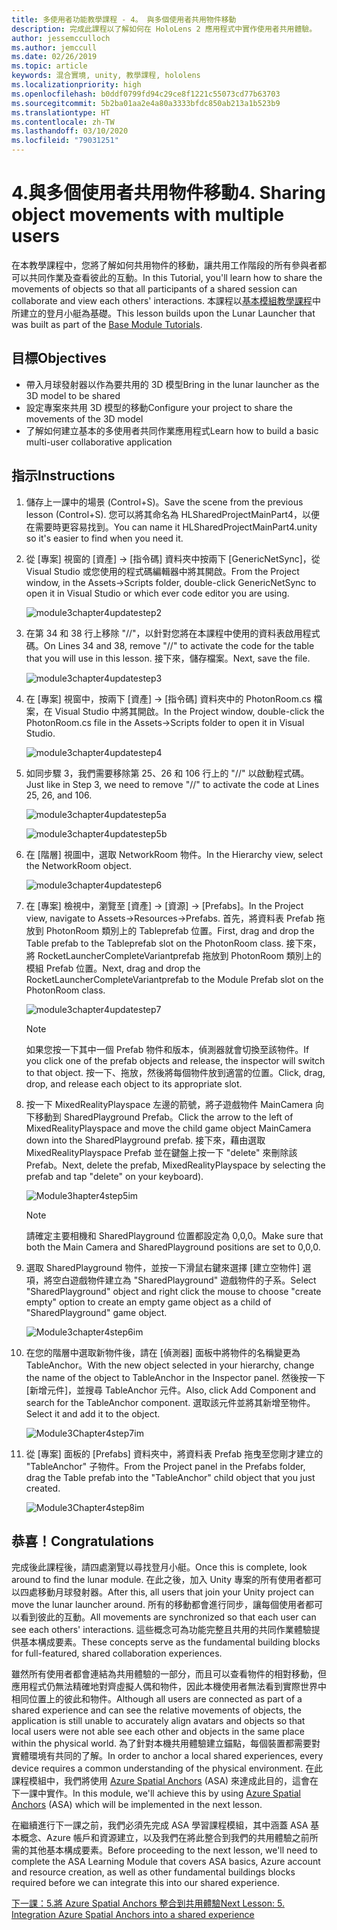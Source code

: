 ```yaml
---
title: 多使用者功能教學課程 - 4。 與多個使用者共用物件移動
description: 完成此課程以了解如何在 HoloLens 2 應用程式中實作使用者共用體驗。
author: jessemcculloch
ms.author: jemccull
ms.date: 02/26/2019
ms.topic: article
keywords: 混合實境, unity, 教學課程, hololens
ms.localizationpriority: high
ms.openlocfilehash: b0ddf0799fd94c29ce8f1221c55073cd77b63703
ms.sourcegitcommit: 5b2ba01aa2e4a80a3333bfdc850ab213a1b523b9
ms.translationtype: HT
ms.contentlocale: zh-TW
ms.lasthandoff: 03/10/2020
ms.locfileid: "79031251"
---
```

# <a name="4-sharing-object-movements-with-multiple-users"></a><span data-ttu-id="8d8f9-105">4.與多個使用者共用物件移動</span><span class="sxs-lookup"><span data-stu-id="8d8f9-105">4. Sharing object movements with multiple users</span></span>

<span data-ttu-id="8d8f9-106">在本教學課程中，您將了解如何共用物件的移動，讓共用工作階段的所有參與者都可以共同作業及查看彼此的互動。</span><span class="sxs-lookup"><span data-stu-id="8d8f9-106">In this Tutorial, you'll learn how to share the movements of objects so that all participants of a shared session can collaborate and view each others' interactions.</span></span> <span data-ttu-id="8d8f9-107">本課程以[基本模組教學課程](mrlearning-base.md)中所建立的登月小艇為基礎。</span><span class="sxs-lookup"><span data-stu-id="8d8f9-107">This lesson builds upon the Lunar Launcher that was built as part of the [Base Module Tutorials](mrlearning-base.md).</span></span>

## <a name="objectives"></a><span data-ttu-id="8d8f9-108">目標</span><span class="sxs-lookup"><span data-stu-id="8d8f9-108">Objectives</span></span>

- <span data-ttu-id="8d8f9-109">帶入月球發射器以作為要共用的 3D 模型</span><span class="sxs-lookup"><span data-stu-id="8d8f9-109">Bring in the lunar launcher as the 3D model to be shared</span></span>
- <span data-ttu-id="8d8f9-110">設定專案來共用 3D 模型的移動</span><span class="sxs-lookup"><span data-stu-id="8d8f9-110">Configure your project to share the movements of the 3D model</span></span>
- <span data-ttu-id="8d8f9-111">了解如何建立基本的多使用者共同作業應用程式</span><span class="sxs-lookup"><span data-stu-id="8d8f9-111">Learn how to build a basic multi-user collaborative application</span></span>

## <a name="instructions"></a><span data-ttu-id="8d8f9-112">指示</span><span class="sxs-lookup"><span data-stu-id="8d8f9-112">Instructions</span></span>

1. <span data-ttu-id="8d8f9-113">儲存上一課中的場景 (Control+S)。</span><span class="sxs-lookup"><span data-stu-id="8d8f9-113">Save the scene from the previous lesson (Control+S).</span></span> <span data-ttu-id="8d8f9-114">您可以將其命名為 HLSharedProjectMainPart4，以便在需要時更容易找到。</span><span class="sxs-lookup"><span data-stu-id="8d8f9-114">You can name it HLSharedProjectMainPart4.unity so it's easier to find when you need it.</span></span>

2. <span data-ttu-id="8d8f9-115">從 [專案] 視窗的 [資產] -> [指令碼] 資料夾中按兩下 [GenericNetSync]，從 Visual Studio 或您使用的程式碼編輯器中將其開啟。</span><span class="sxs-lookup"><span data-stu-id="8d8f9-115">From the Project window, in the Assets->Scripts folder, double-click GenericNetSync to open it in Visual Studio or which ever code editor you are using.</span></span>  

    ![module3chapter4updatestep2](images/module3chapter4updatestep2.png)

3. <span data-ttu-id="8d8f9-117">在第 34 和 38 行上移除 "//"，以針對您將在本課程中使用的資料表啟用程式碼。</span><span class="sxs-lookup"><span data-stu-id="8d8f9-117">On Lines 34 and 38, remove "//" to activate the code for the table that you will use in this lesson.</span></span> <span data-ttu-id="8d8f9-118">接下來，儲存檔案。</span><span class="sxs-lookup"><span data-stu-id="8d8f9-118">Next, save the file.</span></span>

    ![module3chapter4updatestep3](images/module3chapter4updatestep3.png)

4. <span data-ttu-id="8d8f9-120">在 [專案] 視窗中，按兩下 [資產] -> [指令碼] 資料夾中的 PhotonRoom.cs 檔案，在 Visual Studio 中將其開啟。</span><span class="sxs-lookup"><span data-stu-id="8d8f9-120">In the Project window, double-click the PhotonRoom.cs file in the Assets->Scripts folder to open it in Visual Studio.</span></span>

    ![module3chapter4updatestep4](images/module3chapter4updatestep4.png)

5. <span data-ttu-id="8d8f9-122">如同步驟 3，我們需要移除第 25、26 和 106 行上的 "//" 以啟動程式碼。</span><span class="sxs-lookup"><span data-stu-id="8d8f9-122">Just like in Step 3, we need to remove "//" to activate the code at Lines 25, 26, and 106.</span></span>

    ![module3chapter4updatestep5a](images/module3chapter4updatestep5a.png)

    ![module3chapter4updatestep5b](images/module3chapter4updatestep5b.png)

6. <span data-ttu-id="8d8f9-125">在 [階層] 視圖中，選取 NetworkRoom 物件。</span><span class="sxs-lookup"><span data-stu-id="8d8f9-125">In the Hierarchy view, select the NetworkRoom object.</span></span>

    ![module3chapter4updatestep6](images/module3chapter4updatestep6.png)

7. <span data-ttu-id="8d8f9-127">在 [專案] 檢視中，瀏覽至 [資產] -> [資源] -> [Prefabs]。</span><span class="sxs-lookup"><span data-stu-id="8d8f9-127">In the Project view, navigate to Assets->Resources->Prefabs.</span></span> <span data-ttu-id="8d8f9-128">首先，將資料表 Prefab 拖放到 PhotonRoom 類別上的 Tableprefab 位置。</span><span class="sxs-lookup"><span data-stu-id="8d8f9-128">First, drag and drop the Table prefab to the Tableprefab slot on the PhotonRoom class.</span></span> <span data-ttu-id="8d8f9-129">接下來，將 RocketLauncherCompleteVariantprefab 拖放到 PhotonRoom 類別上的模組 Prefab 位置。</span><span class="sxs-lookup"><span data-stu-id="8d8f9-129">Next, drag and drop the RocketLauncherCompleteVariantprefab to the Module Prefab slot on the PhotonRoom class.</span></span>

    ![module3chapter4updatestep7](images/module3chapter4updatestep7.png)

    >[!NOTE]
    ><span data-ttu-id="8d8f9-131">如果您按一下其中一個 Prefab 物件和版本，偵測器就會切換至該物件。</span><span class="sxs-lookup"><span data-stu-id="8d8f9-131">If you click one of the prefab objects and release, the inspector will switch to that object.</span></span> <span data-ttu-id="8d8f9-132">按一下、拖放，然後將每個物件放到適當的位置。</span><span class="sxs-lookup"><span data-stu-id="8d8f9-132">Click, drag, drop, and release each object to its appropriate slot.</span></span>

8. <span data-ttu-id="8d8f9-133">按一下 MixedRealityPlayspace 左邊的箭號，將子遊戲物件 MainCamera 向下移動到 SharedPlayground Prefab。</span><span class="sxs-lookup"><span data-stu-id="8d8f9-133">Click the arrow to the left of MixedRealityPlayspace and move the child game object MainCamera down into the SharedPlayground prefab.</span></span> <span data-ttu-id="8d8f9-134">接下來，藉由選取 MixedRealityPlayspace Prefab 並在鍵盤上按一下 "delete" 來刪除該 Prefab。</span><span class="sxs-lookup"><span data-stu-id="8d8f9-134">Next, delete the prefab, MixedRealityPlayspace by selecting the prefab and tap "delete" on your keyboard).</span></span>

    ![Module3hapter4step5im](images/module3chapter4step5im.PNG)

    >[!NOTE]
    ><span data-ttu-id="8d8f9-136">請確定主要相機和 SharedPlayground 位置都設定為 0,0,0。</span><span class="sxs-lookup"><span data-stu-id="8d8f9-136">Make sure that both the Main Camera and SharedPlayground positions are set to 0,0,0.</span></span>

9. <span data-ttu-id="8d8f9-137">選取 SharedPlayground 物件，並按一下滑鼠右鍵來選擇 [建立空物件] 選項，將空白遊戲物件建立為 "SharedPlayground" 遊戲物件的子系。</span><span class="sxs-lookup"><span data-stu-id="8d8f9-137">Select "SharedPlayground" object and right click the mouse to choose "create empty" option to create an empty game object as a child of "SharedPlayground" game object.</span></span>

   ![Module3chapter4step6im](images/module3chapter4step6im.PNG)

10. <span data-ttu-id="8d8f9-139">在您的階層中選取新物件後，請在 [偵測器] 面板中將物件的名稱變更為 TableAnchor。</span><span class="sxs-lookup"><span data-stu-id="8d8f9-139">With the new object selected in your hierarchy, change the name of the object to TableAnchor in the Inspector panel.</span></span> <span data-ttu-id="8d8f9-140">然後按一下 [新增元件]，並搜尋 TableAnchor 元件。</span><span class="sxs-lookup"><span data-stu-id="8d8f9-140">Also, click Add Component and search for the TableAnchor component.</span></span> <span data-ttu-id="8d8f9-141">選取該元件並將其新增至物件。</span><span class="sxs-lookup"><span data-stu-id="8d8f9-141">Select it and add it to the object.</span></span>

    ![Module3Chapter4step7im](images/module3chapter4step7im.PNG)

11. <span data-ttu-id="8d8f9-143">從 [專案] 面板的 [Prefabs] 資料夾中，將資料表 Prefab 拖曳至您剛才建立的 "TableAnchor" 子物件。</span><span class="sxs-lookup"><span data-stu-id="8d8f9-143">From the Project panel in the Prefabs folder, drag the Table prefab into the "TableAnchor" child object that you just created.</span></span>

    ![Module3Chapter4step8im](images/module3chapter4step8im.PNG)

## <a name="congratulations"></a><span data-ttu-id="8d8f9-145">恭喜！</span><span class="sxs-lookup"><span data-stu-id="8d8f9-145">Congratulations</span></span>

<span data-ttu-id="8d8f9-146">完成後此課程後，請四處瀏覽以尋找登月小艇。</span><span class="sxs-lookup"><span data-stu-id="8d8f9-146">Once this is complete, look around to find the lunar module.</span></span> <span data-ttu-id="8d8f9-147">在此之後，加入 Unity 專案的所有使用者都可以四處移動月球發射器。</span><span class="sxs-lookup"><span data-stu-id="8d8f9-147">After this, all users that join your Unity project can move the lunar launcher around.</span></span>  <span data-ttu-id="8d8f9-148">所有的移動都會進行同步，讓每個使用者都可以看到彼此的互動。</span><span class="sxs-lookup"><span data-stu-id="8d8f9-148">All movements are synchronized so that each user can see each others' interactions.</span></span> <span data-ttu-id="8d8f9-149">這些概念可為功能完整且共用的共同作業體驗提供基本構成要素。</span><span class="sxs-lookup"><span data-stu-id="8d8f9-149">These concepts serve as the fundamental building blocks for full-featured, shared collaboration experiences.</span></span>

<span data-ttu-id="8d8f9-150">雖然所有使用者都會連結為共用體驗的一部分，而且可以查看物件的相對移動，但應用程式仍無法精確地對齊虛擬人偶和物件，因此本機使用者無法看到實際世界中相同位置上的彼此和物件。</span><span class="sxs-lookup"><span data-stu-id="8d8f9-150">Although all users are connected as part of a shared experience and can see the relative movements of objects, the application is still unable to accurately align avatars and objects so that local users were not able see each other and objects in the same place within the physical world.</span></span> <span data-ttu-id="8d8f9-151">為了針對本機共用體驗建立錨點，每個裝置都需要對實體環境有共同的了解。</span><span class="sxs-lookup"><span data-stu-id="8d8f9-151">In order to anchor a local shared experiences, every device requires a common understanding of the physical environment.</span></span> <span data-ttu-id="8d8f9-152">在此課程模組中，我們將使用 [Azure Spatial Anchors](<https://azure.microsoft.com//services/spatial-anchors/>) (ASA) 來達成此目的，這會在下一課中實作。</span><span class="sxs-lookup"><span data-stu-id="8d8f9-152">In this module, we'll achieve this by using [Azure Spatial Anchors](<https://azure.microsoft.com//services/spatial-anchors/>) (ASA) which will be implemented in the next lesson.</span></span>

<span data-ttu-id="8d8f9-153">在繼續進行下一課之前，我們必須先完成 ASA 學習課程模組，其中涵蓋 ASA 基本概念、Azure 帳戶和資源建立，以及我們在將此整合到我們的共用體驗之前所需的其他基本構成要素。</span><span class="sxs-lookup"><span data-stu-id="8d8f9-153">Before proceeding to the next lesson, we'll need to complete the ASA Learning Module that covers ASA basics, Azure account and resource creation, as well as other fundamental buildings blocks required before we can integrate this into our shared experience.</span></span>

<span data-ttu-id="8d8f9-154">[下一課：5.將 Azure Spatial Anchors 整合到共用體驗](mrlearning-sharing(photon)-ch5.md)</span><span class="sxs-lookup"><span data-stu-id="8d8f9-154">[Next Lesson: 5. Integration Azure Spatial Anchors into a shared experience](mrlearning-sharing(photon)-ch5.md)</span></span>
